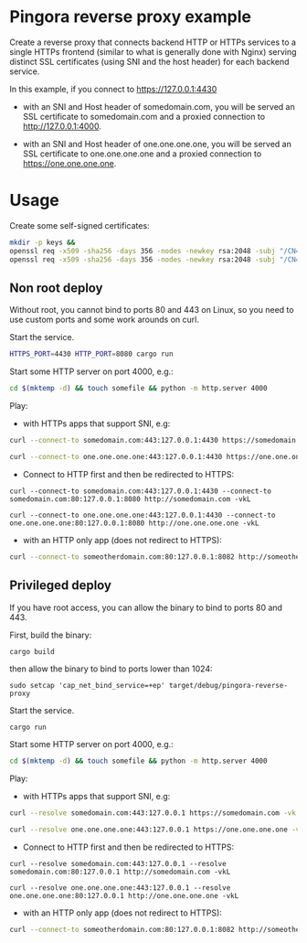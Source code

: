 # Pingora reverse proxy example

Create a reverse proxy that connects backend HTTP or HTTPs services to a single HTTPs frontend (similar to what is generally done with Nginx) serving distinct SSL certificates (using SNI and the host header) for each backend service.

In this example, if you connect to <https://127.0.0.1:4430>

* with an SNI and Host header of somedomain.com, you will be served an SSL certificate to somedomain.com and a proxied connection to <http://127.0.0.1:4000>.

* with an SNI and Host header of one.one.one.one, you will be served an SSL certificate to one.one.one.one and a proxied connection to <https://one.one.one.one>.

# Usage

Create some self-signed certificates:

```bash
mkdir -p keys &&
openssl req -x509 -sha256 -days 356 -nodes -newkey rsa:2048 -subj "/CN=somedomain.com/C=UK/L=London" -keyout keys/some_domain_key.pem -out keys/some_domain_cert.crt &&
openssl req -x509 -sha256 -days 356 -nodes -newkey rsa:2048 -subj "/CN=one.one.one.one/C=UK/L=London" -keyout keys/one_key.pem -out keys/one_cert.crt
```

## Non root deploy

Without root, you cannot bind to ports 80 and 443 on Linux, so you need to use custom ports and some work arounds on curl.

Start the service.

```bash
HTTPS_PORT=4430 HTTP_PORT=8080 cargo run
```

Start some HTTP server on port 4000, e.g.:

```bash
cd $(mktemp -d) && touch somefile && python -m http.server 4000
```

Play:

* with HTTPs apps that support SNI, e.g:

```bash
curl --connect-to somedomain.com:443:127.0.0.1:4430 https://somedomain.com -vk
```

```bash
curl --connect-to one.one.one.one:443:127.0.0.1:4430 https://one.one.one.one -vk
```

* Connect to HTTP first and then be redirected to HTTPS:

```
curl --connect-to somedomain.com:443:127.0.0.1:4430 --connect-to somedomain.com:80:127.0.0.1:8080 http://somedomain.com -vkL
```

```
curl --connect-to one.one.one.one:443:127.0.0.1:4430 --connect-to one.one.one.one:80:127.0.0.1:8080 http://one.one.one.one -vkL
```

* with an HTTP only app (does not redirect to HTTPS):

```bash
curl --connect-to someotherdomain.com:80:127.0.0.1:8082 http://someotherdomain.com -vk
```

## Privileged deploy

If you have root access, you can allow the binary to bind to ports 80 and 443.

First, build the binary:

```cargo build```

then allow the binary to bind to ports lower than 1024:

```
sudo setcap 'cap_net_bind_service=+ep' target/debug/pingora-reverse-proxy
```

Start the service.

```bash
cargo run
```

Start some HTTP server on port 4000, e.g.:

```bash
cd $(mktemp -d) && touch somefile && python -m http.server 4000
```

Play:

* with HTTPs apps that support SNI, e.g:

```bash
curl --resolve somedomain.com:443:127.0.0.1 https://somedomain.com -vk
```

```bash
curl --resolve one.one.one.one:443:127.0.0.1 https://one.one.one.one -vk
```

* Connect to HTTP first and then be redirected to HTTPS:

```
curl --resolve somedomain.com:443:127.0.0.1 --resolve somedomain.com:80:127.0.0.1 http://somedomain.com -vkL
```

```
curl --resolve one.one.one.one:443:127.0.0.1 --resolve one.one.one.one:80:127.0.0.1 http://one.one.one.one -vkL
```

* with an HTTP only app (does not redirect to HTTPS):

```bash
curl --connect-to someotherdomain.com:80:127.0.0.1:8082 http://someotherdomain.com -vk
```
